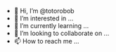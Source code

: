 - 👋 Hi, I’m @totorobob
- 👀 I’m interested in ...
- 🌱 I’m currently learning ...
- 💞️ I’m looking to collaborate on ...
- 📫 How to reach me ...

<!---
totorobob/totorobob is a ✨ special ✨ repository because its `README.md` (this file) appears on your GitHub profile.
You can click the Preview link to take a look at your changes.
--->
